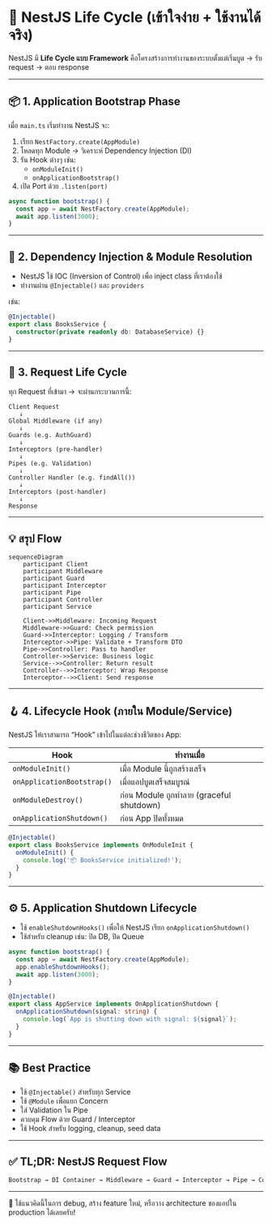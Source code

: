 # 🔁 NestJS Life Cycle (เข้าใจง่าย + ใช้งานได้จริง)

NestJS มี **Life Cycle แบบ Framework** คือโครงสร้างการทำงานของระบบตั้งแต่เริ่มบูต → รับ request → ตอบ response

---

## 📦 1. Application Bootstrap Phase

เมื่อ `main.ts` เริ่มทำงาน NestJS จะ:

1. เรียก `NestFactory.create(AppModule)`
2. โหลดทุก Module → วิเคราะห์ Dependency Injection (DI)
3. รัน Hook ต่างๆ เช่น:
   - `onModuleInit()`
   - `onApplicationBootstrap()`
4. เปิด Port ด้วย `.listen(port)`

```ts
async function bootstrap() {
  const app = await NestFactory.create(AppModule);
  await app.listen(3000);
}
```

---

## 🔄 2. Dependency Injection & Module Resolution

- NestJS ใช้ IOC (Inversion of Control) เพื่อ inject class ที่เราต้องใช้
- ทำงานผ่าน `@Injectable()` และ `providers`

เช่น:
```ts
@Injectable()
export class BooksService {
  constructor(private readonly db: DatabaseService) {}
}
```

---

## 🧠 3. Request Life Cycle

ทุก Request ที่เข้ามา → จะผ่านกระบวนการนี้:

```
Client Request
   ↓
Global Middleware (if any)
   ↓
Guards (e.g. AuthGuard)
   ↓
Interceptors (pre-handler)
   ↓
Pipes (e.g. Validation)
   ↓
Controller Handler (e.g. findAll())
   ↓
Interceptors (post-handler)
   ↓
Response
```

---

## 💡 สรุป Flow

```mermaid
sequenceDiagram
    participant Client
    participant Middleware
    participant Guard
    participant Interceptor
    participant Pipe
    participant Controller
    participant Service

    Client->>Middleware: Incoming Request
    Middleware->>Guard: Check permission
    Guard->>Interceptor: Logging / Transform
    Interceptor->>Pipe: Validate + Transform DTO
    Pipe->>Controller: Pass to handler
    Controller->>Service: Business logic
    Service-->>Controller: Return result
    Controller-->>Interceptor: Wrap Response
    Interceptor-->>Client: Send response
```

---

## 🪝 4. Lifecycle Hook (ภายใน Module/Service)

NestJS ให้เราสามารถ “Hook” เข้าไปในแต่ละช่วงชีวิตของ App:

| Hook                     | ทำงานเมื่อ                                    |
|--------------------------|-----------------------------------------------|
| `onModuleInit()`         | เมื่อ Module นี้ถูกสร้างเสร็จ                |
| `onApplicationBootstrap()` | เมื่อแอปบูตเสร็จสมบูรณ์                     |
| `onModuleDestroy()`      | ก่อน Module ถูกทำลาย (graceful shutdown)     |
| `onApplicationShutdown()` | ก่อน App ปิดทั้งหมด                          |

```ts
@Injectable()
export class BooksService implements OnModuleInit {
  onModuleInit() {
    console.log('📦 BooksService initialized!');
  }
}
```

---

## ⚙️ 5. Application Shutdown Lifecycle

- ใช้ `enableShutdownHooks()` เพื่อให้ NestJS เรียก `onApplicationShutdown()`
- ใช้สำหรับ cleanup เช่น: ปิด DB, ปิด Queue

```ts
async function bootstrap() {
  const app = await NestFactory.create(AppModule);
  app.enableShutdownHooks();
  await app.listen(3000);
}
```

```ts
@Injectable()
export class AppService implements OnApplicationShutdown {
  onApplicationShutdown(signal: string) {
    console.log(`App is shutting down with signal: ${signal}`);
  }
}
```

---

## 📚 Best Practice

- ใช้ `@Injectable()` สำหรับทุก Service
- ใช้ `@Module` เพื่อแยก Concern
- ใส่ Validation ใน Pipe
- ควบคุม Flow ด้วย Guard / Interceptor
- ใช้ Hook สำหรับ logging, cleanup, seed data

---

## ✅ TL;DR: NestJS Request Flow

```txt
Bootstrap → DI Container → Middleware → Guard → Interceptor → Pipe → Controller → Service → Response
```

---

📌 ใช้แนวคิดนี้ในการ debug, สร้าง feature ใหม่, หรือวาง architecture ของแอปใน production ได้เลยครับ!